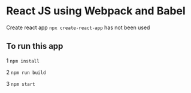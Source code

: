 # React JS using Webpack and Babel 
Create react app ```npx create-react-app``` has not been used
## To run this app
1 ```npm install```

2 ```npm run build```

3 ```npm start```
